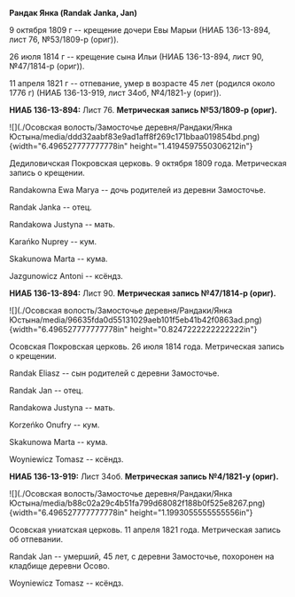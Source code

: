 **Рандак Янка (Randak Janka, Jan)**

9 октября 1809 г -- крещение дочери Евы Марыи (НИАБ 136-13-894, лист 76,
№53/1809-р (ориг)).

26 июля 1814 г -- крещение сына Ильи (НИАБ 136-13-894, лист 90,
№47/1814-р (ориг)).

11 апреля 1821 г -- отпевание, умер в возрасте 45 лет (родился около
1776 г) (НИАБ 136-13-919, лист 34об, №4/1821-у (ориг)).

**НИАБ 136-13-894:** Лист 76. **Метрическая запись №53/1809-р (ориг).**

![](./Осовская волость/Замосточье деревня/Рандаки/Янка Юстына/media/ddd32aabf83e9ad1aff8f269c171bbaa019854bd.png){width="6.496527777777778in"
height="1.4194597550306212in"}

Дедиловичская Покровская церковь. 9 октября 1809 года. Метрическая
запись о крещении.

Randakowna Ewa Marya -- дочь родителей из деревни Замосточье.

Randak Janka -- отец.

Randakowa Justyna -- мать.

Karańko Nuprey -- кум.

Skakunowa Marta -- кума.

Jazgunowicz Antoni -- ксёндз.

**НИАБ 136-13-894:** Лист 90. **Метрическая запись №47/1814-р (ориг).**

![](./Осовская волость/Замосточье деревня/Рандаки/Янка Юстына/media/96635fda0d55131029aeb101f5eb41b42f0863ad.png){width="6.496527777777778in"
height="0.8247222222222222in"}

Осовская Покровская церковь. 26 июля 1814 года. Метрическая запись о
крещении.

Randak Eliasz -- сын родителей с деревни Замосточье.

Randak Jan -- отец.

Randakowa Justyna -- мать.

Korzeńko Onufry -- кум.

Skakunowa Marta -- кума.

Woyniewicz Tomasz -- ксёндз.

**НИАБ 136-13-919:** Лист 34об. **Метрическая запись №4/1821-у (ориг).**

![](./Осовская волость/Замосточье деревня/Рандаки/Янка Юстына/media/b88c02a29c4b51fa799d68082f188b0f525e8267.png){width="6.496527777777778in"
height="1.1993055555555556in"}

Осовская униатская церковь. 11 апреля 1821 года. Метрическая запись об
отпевании.

Randak Jan -- умерший, 45 лет, с деревни Замосточье, похоронен на
кладбище деревни Осово.

Woyniewicz Tomasz -- ксёндз.
